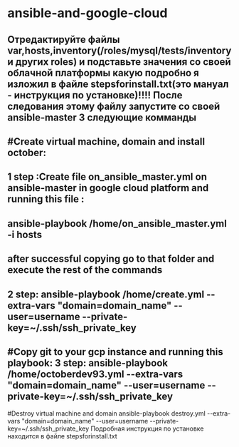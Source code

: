 # ansible-and-google-cloud

Отредактируйте файлы var,hosts,inventory(/roles/mysql/tests/inventory и других roles) и подставьте значения со своей облачной платформы какую подробно я изложил в файле stepsforinstall.txt(это мануал - инструкция по установке)!!!!
После следования этому файлу запустите со своей ansible-master 3 следующие комманды
----
#Create virtual machine, domain and install october:
----
1 step :Create file on_ansible_master.yml on ansible-master in google cloud platform
and running this file :
-----
ansible-playbook /home/on_ansible_master.yml -i hosts
---
after successful copying go to that folder and execute the rest of the commands
----
2 step:
ansible-playbook /home/create.yml --extra-vars "domain=domain_name" --user=username --private-key=~/.ssh/ssh_private_key
------------
#Copy git to your gcp instance and running this playbook:
3 step:
ansible-playbook /home/octoberdev93.yml --extra-vars "domain=domain_name" --user=username --private-key=~/.ssh/ssh_private_key
-------
#Destroy virtual machine and domain
ansible-playbook destroy.yml --extra-vars "domain=domain_name" --user=username --private-key=~/.ssh/ssh_private_key
 Подробная инструкция по установке находится в файле stepsforinstall.txt
